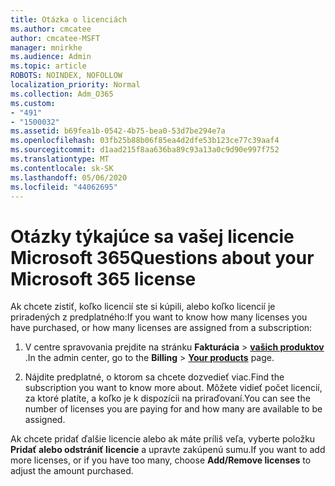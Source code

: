```yaml
---
title: Otázka o licenciách
ms.author: cmcatee
author: cmcatee-MSFT
manager: mnirkhe
ms.audience: Admin
ms.topic: article
ROBOTS: NOINDEX, NOFOLLOW
localization_priority: Normal
ms.collection: Adm_O365
ms.custom:
- "491"
- "1500032"
ms.assetid: b69fea1b-0542-4b75-bea0-53d7be294e7a
ms.openlocfilehash: 03fb25b88b06f85ea4d2dfe53b123ce77c39aaf4
ms.sourcegitcommit: d1aad215f8aa636ba89c93a13a0c9d90e997f752
ms.translationtype: MT
ms.contentlocale: sk-SK
ms.lasthandoff: 05/06/2020
ms.locfileid: "44062695"
---
```

# <a name="questions-about-your-microsoft-365-license"></a><span data-ttu-id="6e65e-102">Otázky týkajúce sa vašej licencie Microsoft 365</span><span class="sxs-lookup"><span data-stu-id="6e65e-102">Questions about your Microsoft 365 license</span></span>

<span data-ttu-id="6e65e-103">Ak chcete zistiť, koľko licencií ste si kúpili, alebo koľko licencií je priradených z predplatného:</span><span class="sxs-lookup"><span data-stu-id="6e65e-103">If you want to know how many licenses you have purchased, or how many licenses are assigned from a subscription:</span></span>
  
1. <span data-ttu-id="6e65e-104">V centre spravovania prejdite na stránku **Fakturácia** \> **[vašich produktov](https://go.microsoft.com/fwlink/p/?linkid=842054)** .</span><span class="sxs-lookup"><span data-stu-id="6e65e-104">In the admin center, go to the **Billing** \> **[Your products](https://go.microsoft.com/fwlink/p/?linkid=842054)** page.</span></span>

2. <span data-ttu-id="6e65e-105">Nájdite predplatné, o ktorom sa chcete dozvedieť viac.</span><span class="sxs-lookup"><span data-stu-id="6e65e-105">Find the subscription you want to know more about.</span></span> <span data-ttu-id="6e65e-106">Môžete vidieť počet licencií, za ktoré platíte, a koľko je k dispozícii na priraďovaní.</span><span class="sxs-lookup"><span data-stu-id="6e65e-106">You can see the number of licenses you are paying for and how many are available to be assigned.</span></span>

<span data-ttu-id="6e65e-107">Ak chcete pridať ďalšie licencie alebo ak máte príliš veľa, vyberte položku **Pridať alebo odstrániť licencie** a upravte zakúpenú sumu.</span><span class="sxs-lookup"><span data-stu-id="6e65e-107">If you want to add more licenses, or if you have too many, choose **Add/Remove licenses** to adjust the amount purchased.</span></span>